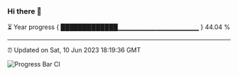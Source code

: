 ### Hi there 👋

⏳ Year progress { █████████████▁▁▁▁▁▁▁▁▁▁▁▁▁▁▁▁▁ } 44.04 %

---

⏰ Updated on Sat, 10 Jun 2023 18:19:36 GMT

![Progress Bar CI](https://github.com/ZhaoGui/ZhaoGui/workflows/Progress%20Bar%20CI/badge.svg)
